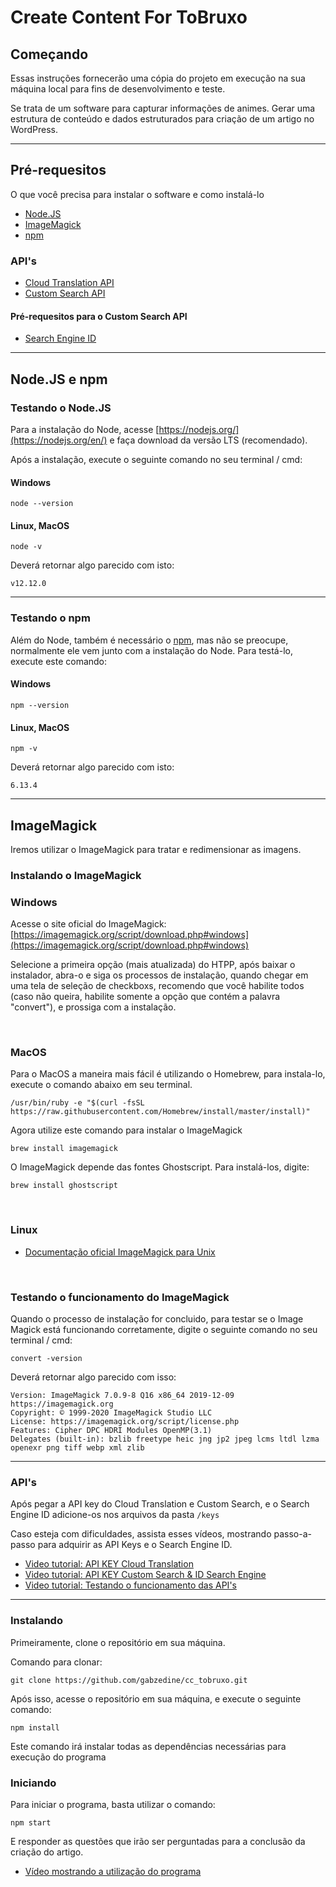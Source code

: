 # Create Content For ToBruxo

## Começando

Essas instruções fornecerão uma cópia do projeto em execução na sua máquina local para fins de desenvolvimento e teste.

Se trata de um software para capturar informações de animes. Gerar uma estrutura de conteúdo e dados estruturados para criação de um artigo no WordPress.

------

## Pré-requesitos

O que você precisa para instalar o software e como instalá-lo
* [Node.JS](https://nodejs.org/en/)
* [ImageMagick](https://imagemagick.org/)
* [npm](https://www.npmjs.com/)

### API's
* [Cloud Translation API](https://cloud.google.com/translate/docs/reference/rest/)
* [Custom Search API](https://developers.google.com/custom-search/v1/overview)

#### Pré-requesitos para o Custom Search API
* [Search Engine ID](https://cse.google.com/cse/all)

------

## Node.JS e npm

### Testando o Node.JS

Para a instalação do Node, acesse [https://nodejs.org/](https://nodejs.org/en/) e faça download da versão LTS (recomendado).

Após a instalação, execute o seguinte comando no seu terminal / cmd:

#### Windows
````
node --version
````

#### Linux, MacOS
````
node -v
````

Deverá retornar algo parecido com isto:
```
v12.12.0
```
------
### Testando o npm

Além do Node, também é necessário o [npm](https://www.npmjs.com/), mas não se preocupe, normalmente ele vem junto com a instalação do Node. Para testá-lo, execute este comando:

#### Windows
````
npm --version
````

#### Linux, MacOS
````
npm -v
````

Deverá retornar algo parecido com isto:
```
6.13.4
```
------

## ImageMagick

Iremos utilizar o ImageMagick para tratar e redimensionar as imagens.

### Instalando o ImageMagick

### Windows
Acesse o site oficial do ImageMagick: [https://imagemagick.org/script/download.php#windows](https://imagemagick.org/script/download.php#windows)

Selecione a primeira opção (mais atualizada) do HTPP, após baixar o instalador, abra-o e siga os processos de instalação, quando chegar em uma tela de seleção de checkboxs, recomendo que você habilite todos (caso não queira, habilite somente a opção que contém a palavra "convert"), e prossiga com a instalação.

⠀⠀⠀⠀⠀⠀⠀⠀⠀

### MacOS
Para o MacOS a maneira mais fácil é utilizando o Homebrew, para instala-lo, execute o comando abaixo em seu terminal.
```
/usr/bin/ruby -e "$(curl -fsSL https://raw.githubusercontent.com/Homebrew/install/master/install)"
```

Agora utilize este comando para instalar o ImageMagick
```
brew install imagemagick
```

O ImageMagick depende das fontes Ghostscript. Para instalá-los, digite:
```
brew install ghostscript
```

⠀⠀⠀⠀⠀⠀⠀⠀⠀

### Linux

* [Documentação oficial ImageMagick para Unix](https://imagemagick.org/script/download.php#unix)

⠀⠀⠀⠀⠀⠀⠀⠀⠀

### Testando o funcionamento do ImageMagick

Quando o processo de instalação for concluido, para testar se o Image Magick está funcionando corretamente, digite o seguinte comando no seu terminal / cmd:
````
convert -version
````
Deverá retornar algo parecido com isso:
```
Version: ImageMagick 7.0.9-8 Q16 x86_64 2019-12-09 https://imagemagick.org
Copyright: © 1999-2020 ImageMagick Studio LLC
License: https://imagemagick.org/script/license.php
Features: Cipher DPC HDRI Modules OpenMP(3.1) 
Delegates (built-in): bzlib freetype heic jng jp2 jpeg lcms ltdl lzma openexr png tiff webp xml zlib
```
------

### API's

Após pegar a API key do Cloud Translation e Custom Search, e o Search Engine ID adicione-os nos arquivos da pasta ```/keys```

Caso esteja com dificuldades, assista esses vídeos, mostrando passo-a-passo para adquirir as API Keys e o Search Engine ID.
* [Video tutorial: API KEY Cloud Translation](https://youtu.be/nIVLmaavks0)
* [Video tutorial: API KEY Custom Search & ID Search Engine](https://youtu.be/quGA-U5B0iU)
* [Video tutorial: Testando o funcionamento das API's](https://youtu.be/8q7qLhwZqzw)

------
### Instalando

Primeiramente, clone o repositório em sua máquina.

Comando para clonar:

````
git clone https://github.com/gabzedine/cc_tobruxo.git
````

Após isso, acesse o repositório em sua máquina, e execute o seguinte comando:

````
npm install
````

Este comando irá instalar todas as dependências necessárias para execução do programa

### Iniciando

Para iniciar o programa, basta utilizar o comando:

````
npm start
````

E responder as questões que irão ser perguntadas para a conclusão da criação do artigo.

* [Vídeo mostrando a utilização do programa](https://youtu.be/D07xN42y4sw)
